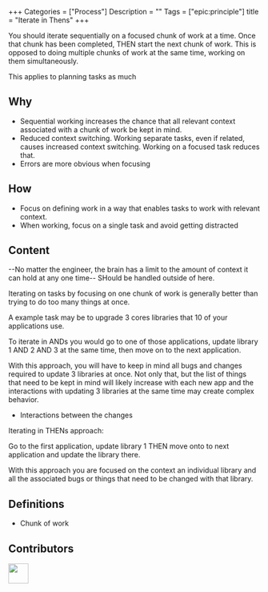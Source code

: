
+++
Categories = ["Process"]
Description = ""
Tags = ["epic:principle"]
title = "Iterate in Thens"
+++

You should iterate sequentially on a focused chunk of work at a time. Once that chunk has been completed, THEN start the next chunk of work. This is opposed to doing multiple chunks of work at the same time, working on them simultaneously.

This applies to planning tasks as much

## Why

* Sequential working increases the chance that all relevant context associated with a chunk of work be kept in mind.
* Reduced context switching. Working separate tasks, even if related, causes increased context switching. Working on a focused task reduces that.
* Errors are more obvious when focusing



## How

* Focus on defining work in a way that enables tasks to work with relevant context.
* When working, focus on a single task and avoid getting distracted

## Content

--No matter the engineer, the brain has a limit to the amount of context it can hold at any one time-- SHould be handled outside of here.

Iterating on tasks by focusing on one chunk of work is generally better than trying to do too many things at once.

A example task may be to upgrade 3 cores libraries that 10 of your applications use.

To iterate in ANDs you would go to one of those applications, update library 1 AND 2 AND 3 at the same time, then move on to the next application.

With this approach, you will have to keep in mind all bugs and changes required to update 3 libraries at once. Not only that, but the list of things that need to be kept in mind will likely increase with each new app and the interactions with updating 3 libraries at the same time may create complex behavior.

* Interactions between the changes


Iterating in THENs approach:

Go to the first application, update library 1 THEN move onto to next application and update the library there.

With this approach you are focused on the context an individual library and all the associated bugs or things that need to be changed with that library.


## Definitions

*  Chunk of work


## Contributors

<a class="contributor" alt="Adam Craven" href="https://github.com/adamcraven">
  <img src="https://github.com/adamcraven.png?size=80" width="40">
</a>

